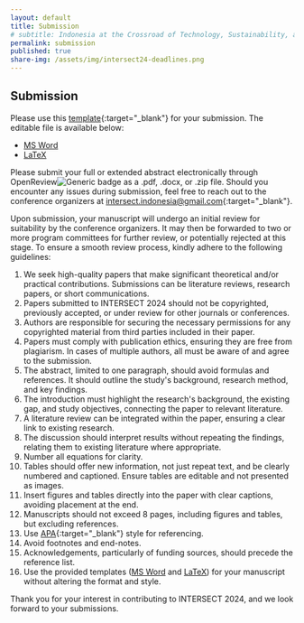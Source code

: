 ```yaml
---
layout: default
title: Submission
# subtitle: Indonesia at the Crossroad of Technology, Sustainability, and Society
permalink: submission
published: true
share-img: /assets/img/intersect24-deadlines.png
---
```


## Submission
Please use this [template](/assets/templates/INTERSECT_LaTeX_template.pdf){:target="_blank"} for your submission. The editable file is available below:
- [MS Word](/assets/templates/INTERSECT_MSWord_template.docx)
- [LaTeX](/assets/templates/INTERSECT-LaTeX-template.zip)

Please submit your full or extended abstract electronically through OpenReview![Generic badge](https://img.shields.io/badge/ToBeAdded-FF0000.svg) as a .pdf, .docx, or .zip file. Should you encounter any issues during submission, feel free to reach out to the conference organizers at [intersect.indonesia@gmail.com](mailto:intersect.indonesia@gmail.com){:target="_blank"}.

Upon submission, your manuscript will undergo an initial review for suitability by the conference organizers. It may then be forwarded to two or more program committees for further review, or potentially rejected at this stage. To ensure a smooth review process, kindly adhere to the following guidelines:

1. We seek high-quality papers that make significant theoretical and/or practical contributions. Submissions can be literature reviews, research papers, or short communications.
2. Papers submitted to INTERSECT 2024 should not be copyrighted, previously accepted, or under review for other journals or conferences.
3. Authors are responsible for securing the necessary permissions for any copyrighted material from third parties included in their paper.
4. Papers must comply with publication ethics, ensuring they are free from plagiarism. In cases of multiple authors, all must be aware of and agree to the submission.
5. The abstract, limited to one paragraph, should avoid formulas and references. It should outline the study's background, research method, and key findings.
6. The introduction must highlight the research's background, the existing gap, and study objectives, connecting the paper to relevant literature.
7. A literature review can be integrated within the paper, ensuring a clear link to existing research.
8. The discussion should interpret results without repeating the findings, relating them to existing literature where appropriate.
9. Number all equations for clarity.
10. Tables should offer new information, not just repeat text, and be clearly numbered and captioned. Ensure tables are editable and not presented as images.
11. Insert figures and tables directly into the paper with clear captions, avoiding placement at the end.
12. Manuscripts should not exceed 8 pages, including figures and tables, but excluding references.
13. Use [APA](https://apastyle.apa.org/style-grammar-guidelines/references/examples){:target="_blank"} style for referencing.
14. Avoid footnotes and end-notes.
15. Acknowledgements, particularly of funding sources, should precede the reference list.
16. Use the provided templates ([MS Word](/assets/templates/INTERSECT_MSWord_template.docx) and [LaTeX](/assets/templates/INTERSECT-LaTeX-template.zip)) for your manuscript without altering the format and style.

Thank you for your interest in contributing to INTERSECT 2024, and we look forward to your submissions.
